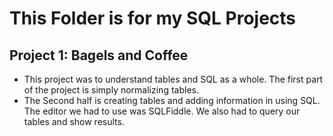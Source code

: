  # This Folder is for my SQL Projects 

 ## Project 1: Bagels and Coffee
   * This project was to understand tables and SQL as a whole. The first part of the project is simply normalizing tables.
   * The Second half is creating tables and adding information in using SQL. The editor we had to use was SQLFiddle. We also had to query our tables and show results.
